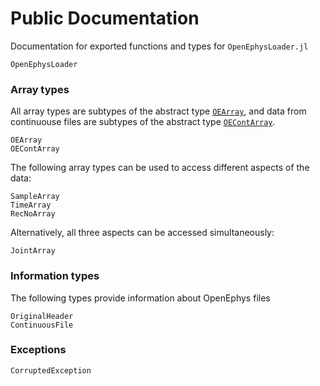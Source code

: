 # Public Documentation #

Documentation for exported functions and types for `OpenEphysLoader.jl`

```@docs
OpenEphysLoader
```

### Array types
All array types are subtypes of the abstract type [`OEArray`](@ref), and
data from continuouse files are subtypes of the abstract type [`OEContArray`](@ref).

```@docs
OEArray
OEContArray
```

The following array types can be used to access different aspects of the data:

```@docs
SampleArray
TimeArray
RecNoArray
```

Alternatively, all three aspects can be accessed simultaneously:

```@docs
JointArray
```

### Information types

The following types provide information about OpenEphys files

```@docs
OriginalHeader
ContinuousFile
```

### Exceptions

```@docs
CorruptedException
```

